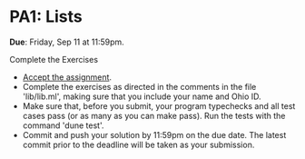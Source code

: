 # PA1: Lists

**Due**: Friday, Sep 11 at 11:59pm.

Complete the Exercises

* [Accept the assignment](https://classroom.github.com/a/YZETmKIV).
* Complete the exercises as directed in the comments in the file 'lib/lib.ml', making sure that you include your name and Ohio ID.
* Make sure that, before you submit, your program typechecks and all test cases pass (or as many as you can make pass). Run the tests with the command 'dune test'.
* Commit and push your solution by 11:59pm on the due date. The latest commit prior to the deadline will be taken as your submission.

